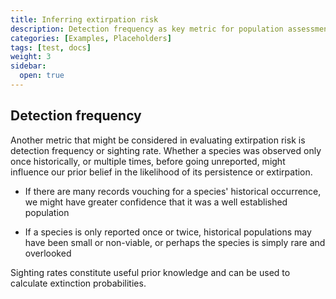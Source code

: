 ```yaml
---
title: Inferring extirpation risk
description: Detection frequency as key metric for population assessments
categories: [Examples, Placeholders]
tags: [test, docs]
weight: 3
sidebar:
  open: true
---
```


## Detection frequency

Another metric that might be considered in evaluating extirpation risk is detection
frequency or sighting rate. Whether a species was observed only once historically,
or multiple times, before going unreported, might influence our prior belief in the 
likelihood of its persistence or extirpation.

* If there are many records vouching for a species' historical occurrence, we might have
greater confidence that it was a well established population

* If a species is only reported once or twice, historical populations may have been small or non-viable, or perhaps the species 
is simply rare and overlooked

Sighting rates constitute useful prior knowledge and can be used to calculate extinction probabilities.

